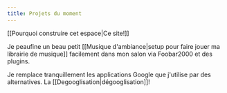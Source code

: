 ```yaml
---
title: Projets du moment
---
```

[[Pourquoi construire cet espace|Ce site!]]

Je peaufine un beau petit [[Musique d'ambiance|setup pour faire jouer ma librairie de musique]] facilement dans mon salon via Foobar2000 et des plugins.

Je remplace tranquillement les applications Google que j'utilise par des alternatives. La [[Degooglisation|dégooglisation]]!